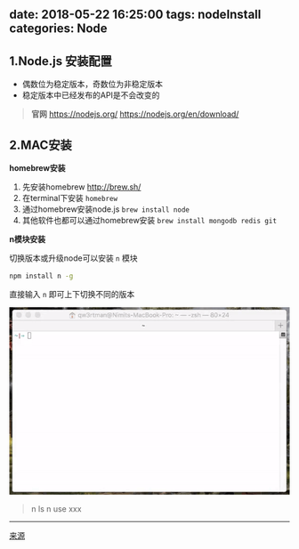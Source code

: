 
date: 2018-05-22 16:25:00
tags: nodeInstall
categories: Node
---

## 1.Node.js 安装配置

* 偶数位为稳定版本，奇数位为非稳定版本
* 稳定版本中已经发布的API是不会改变的

> **官网**
> https://nodejs.org/
> https://nodejs.org/en/download/

## 2.MAC安装

**homebrew安装**

1. 先安装homebrew http://brew.sh/
2. 在terminal下安装 `homebrew`
3. 通过homebrew安装node.js
`brew install node`
4. 其他软件也都可以通过homebrew安装
`brew install mongodb redis git`


**n模块安装**

切换版本或升级node可以安装 `n` 模块
``` bash
npm install n -g
```

直接输入 `n` 即可上下切换不同的版本

![](5.nodeinstall/n.gif)

> n ls
> n use xxx

---

[来源](https://zhufengzhufeng.github.io/201802/html/5.nodeInstall.html)
